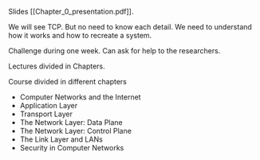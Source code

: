 Slides [[Chapter_0_presentation.pdf]].

We will see TCP. But no need to know each detail. We need to understand how it works and how to recreate a system.

Challenge during one week. Can ask for help to the researchers.

Lectures divided in Chapters.

Course divided in different chapters
- Computer Networks and the Internet
- Application Layer
- Transport Layer
- The Network Layer: Data Plane
- The Network Layer: Control Plane
- The Link Layer and LANs
- Security in Computer Networks
